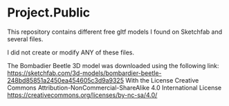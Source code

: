 # Project.Public
This repository contains different free gltf models I found on Sketchfab and several files.

I did not create or modify ANY of these files.

The Bombadier Beetle 3D model was downloaded using the following link:
https://sketchfab.com/3d-models/bombardier-beetle-248bd85851a2450ea454605c3d9a9325
With the License Creative Commons Attribution-NonCommercial-ShareAlike 4.0 International License
https://creativecommons.org/licenses/by-nc-sa/4.0/
